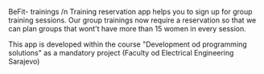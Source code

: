 BeFit- trainings /n
Training reservation app helps you to sign up for group training sessions. Our group trainings now require a reservation so that we can plan groups that wont't have more than 15 women in every session.

This app is developed within the course "Development od programming solutions" as a mandatory project (Faculty od Electrical Engineering Sarajevo)
